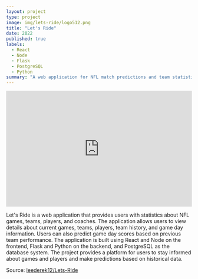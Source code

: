 ```yaml
---
layout: project
type: project
image: img/lets-ride/logo512.png
title: "Let's Ride"
date: 2022
published: true
labels:
  - React
  - Node
  - Flask
  - PostgreSQL
  - Python
summary: "A web application for NFL match predictions and team statistics."
---
```


<div style="display: flex; justify-content: center;">
  <iframe width="560" height="315" src="https://www.youtube.com/embed/3SC3iTlf73E" frameborder="0" allowfullscreen></iframe>
</div>



Let's Ride is a web application that provides users with statistics about NFL games, teams, players, and coaches. The application allows users to view details about current games, teams, players, team history, and game day information. Users can also predict game day scores based on previous team performance. The application is built using React and Node on the frontend, Flask and Python on the backend, and PostgreSQL as the database system. The project provides a platform for users to stay informed about games and players and make predictions based on historical data.


Source: <a href="https://github.com/leederek12/Lets-Ride"><i class="large github icon "></i>leederek12/Lets-Ride</a>
